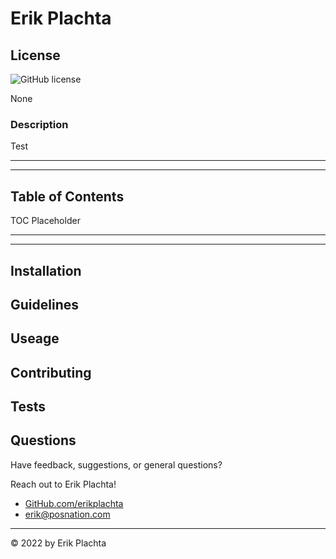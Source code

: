# Erik Plachta

## License

![GitHub license](https://img.shields.io/github/license/erikplachta/ErikPlachta)


None

### Description

Test

---

---

## Table of Contents

TOC Placeholder

---

---

## Installation

## Guidelines

## Useage

## Contributing

## Tests

## Questions
    
Have feedback, suggestions, or general questions?

Reach out to Erik Plachta!
- [GitHub.com/erikplachta]("https://github.com/erikplachta")
- erik@posnation.com
      
---

 &copy; 2022 by Erik Plachta
